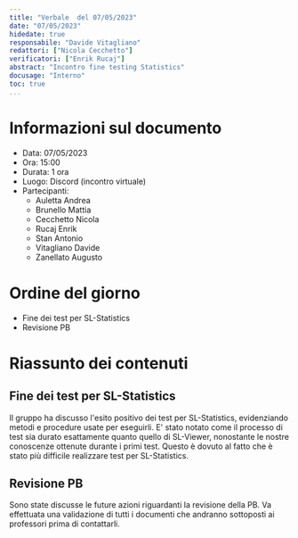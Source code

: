 ```yaml
---
title: "Verbale  del 07/05/2023"
date: "07/05/2023"
hidedate: true
responsabile: "Davide Vitagliano"
redattori: ["Nicola Cecchetto"]
verificatori: ["Enrik Rucaj"]
abstract: "Incontro fine testing Statistics"
docusage: "Interno"
toc: true
...
```


# Informazioni sul documento

* Data: 07/05/2023
* Ora: 15:00
* Durata: 1 ora
* Luogo: Discord (incontro virtuale)
* Partecipanti:
  * Auletta Andrea
  * Brunello Mattia
  * Cecchetto Nicola
  * Rucaj Enrik
  * Stan Antonio
  * Vitagliano Davide
  * Zanellato Augusto
  
# Ordine del giorno

* Fine dei test per SL-Statistics
* Revisione PB

# Riassunto dei contenuti

## Fine dei test per SL-Statistics

Il gruppo ha discusso l'esito positivo dei test per SL-Statistics, evidenziando metodi e procedure usate per eseguirli. E' stato notato come il processo di test sia durato esattamente quanto quello di SL-Viewer, nonostante le nostre conoscenze ottenute durante i primi test. Questo è dovuto al fatto che è stato più difficile realizzare test per SL-Statistics.

## Revisione PB

Sono state discusse le future azioni riguardanti la revisione della PB. Va effettuata una validazione di tutti i documenti che andranno sottoposti ai professori prima di contattarli.
